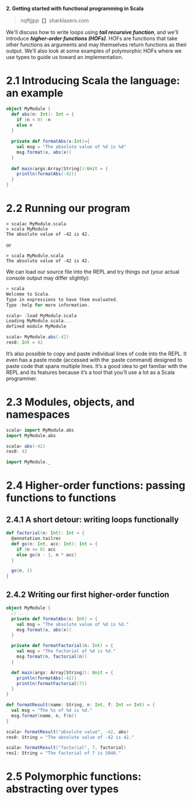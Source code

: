 **2. Getting started with functional programming in Scala**

> nqftjjpp【】sharklasers.com

We'll discuss how to write loops using **_tail recursive function_**, and we'll introduce **_higher-order functions (HOFs)_**. HOFs are functions that take other functions as arguments and may themselves return functions as their output. We’ll also look at some examples of polymorphic HOFs where we use types to guide us toward an implementation.


# 2.1 Introducing Scala the language: an example
```scala
object MyModule {
  def abs(n: Int): Int = {
    if (n < 0) -n
    else n
  }
  
  private def formatAbs(x:Int)={
    val msg = "The absolute value of %d is %d"
    msg.format(x, abs(x))
  }
  
  def main(args:Array[String]):Unit = {
    println(formatAbs(-42))
  }
}
```

# 2.2 Running our program
```
> scalac MyModule.scala
> scala MyModule
The absolute value of -42 is 42.
```

or
```
> scala MyModule.scala
The absolute value of -42 is 42.
```

We can load our source file into the REPL and try things out (your actual console output may differ slightly):
```scala
> scala
Welcome to Scala.
Type in expressions to have them evaluated.
Type :help for more information.

scala> :load MyModule.scala	
Loading MyModule.scala...
defined module MyModule

scala> MyModule.abs(-42)	
res0: Int = 42	
```

It’s also possible to copy and paste individual lines of code into the REPL. It even has a paste mode (accessed with the :paste command) designed to paste code that spans multiple lines. It’s a good idea to get familiar with the REPL and its features because it’s a tool that you’ll use a lot as a Scala programmer.

# 2.3 Modules, objects, and namespaces
```scala
scala> import MyModule.abs
import MyModule.abs

scala> abs(-42)
res0: 42
```
```scala
import MyModule._
```

# 2.4 Higher-order functions: passing functions to functions
## 2.4.1 A short detour: writing loops functionally
```scala
def factorial(n: Int): Int = {
  @annotation.tailrec
  def go(n: Int, acc: Int): Int = {
    if (n <= 0) acc
    else go(n - 1, n * acc)
  }

  go(n, 1)
}
```

## 2.4.2 Writing our first higher-order function
```scala
object MyModule {
  // ...	
  private def formatAbs(x: Int) = {
    val msg = "The absolute value of %d is %d."
    msg.format(x, abs(x))
  }

  private def formatFactorial(n: Int) = {
    val msg = "The factorial of %d is %d."
    msg.format(n, factorial(n))
  }

  def main(args: Array[String]): Unit = {
    println(formatAbs(-42))
    println(formatFactorial(7))
  }
}
```

```scala
def formatResult(name: String, n: Int, f: Int => Int) = {	
  val msg = "The %s of %d is %d."
  msg.format(name, n, f(n))
}
```



```scala
scala> formatResult("absolute value", -42, abs)
res0: String = "The absolute value of -42 is 42."

scala> formatResult("factorial", 7, factorial)
res1: String = "The factorial of 7 is 5040."
```

# 2.5 Polymorphic functions: abstracting over types
